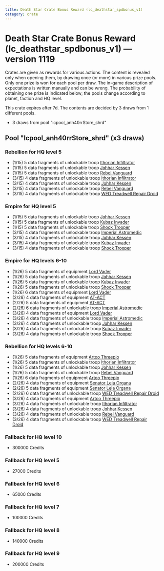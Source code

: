 ```yaml
---
title: Death Star Crate Bonus Reward (lc_deathstar_spdbonus_v1)
category: crate
---
```


# Death Star Crate Bonus Reward (lc_deathstar_spdbonus_v1) — version 1119

Crates are given as rewards for various actions. The content is revealed only when opening them, by drawing once (or more) in various prize pools. Only one prize is won for each pool per draw. The in-game description of expectations is written manually and can be wrong. The probability of obtaining one prize is indicated below; the pools change according to planet, faction and HQ level.

This crate expires after 7d. The contents are decided by 3 draws from 1 different pools.
  * 3 draws from pool "lcpool_anh40rrStore_shrd"

## Pool "lcpool_anh40rrStore_shrd" (x3 draws)

### Rebellion for HQ level 5

  * (1/15) 5 data fragments of unlockable troop [Ithorian Infiltrator](IthorianInfiltrator)
  * (1/15) 5 data fragments of unlockable troop [Johhar Kessen](RebelJohhar)
  * (1/15) 5 data fragments of unlockable troop [Rebel Vanguard](Vanguard)
  * (3/15) 4 data fragments of unlockable troop [Ithorian Infiltrator](IthorianInfiltrator)
  * (3/15) 4 data fragments of unlockable troop [Johhar Kessen](RebelJohhar)
  * (3/15) 4 data fragments of unlockable troop [Rebel Vanguard](Vanguard)
  * (3/15) 4 data fragments of unlockable troop [WED Treadwell Repair Droid](Treadwell)

### Empire for HQ level 5

  * (1/15) 5 data fragments of unlockable troop [Johhar Kessen](EmpireJohhar)
  * (1/15) 5 data fragments of unlockable troop [Kubaz Invader](KubazInvader)
  * (1/15) 5 data fragments of unlockable troop [Shock Trooper](Shock)
  * (3/15) 4 data fragments of unlockable troop [Imperial Astromedic](R5Medic)
  * (3/15) 4 data fragments of unlockable troop [Johhar Kessen](EmpireJohhar)
  * (3/15) 4 data fragments of unlockable troop [Kubaz Invader](KubazInvader)
  * (3/15) 4 data fragments of unlockable troop [Shock Trooper](Shock)

### Empire for HQ levels 6-10

  * (1/26) 5 data fragments of equipment [Lord Vader](eqpEmpireLordVader)
  * (1/26) 5 data fragments of unlockable troop [Johhar Kessen](EmpireJohhar)
  * (1/26) 5 data fragments of unlockable troop [Kubaz Invader](KubazInvader)
  * (1/26) 5 data fragments of unlockable troop [Shock Trooper](Shock)
  * (1/26) 6 data fragments of equipment [Lord Vader](eqpEmpireLordVader)
  * (2/26) 4 data fragments of equipment [AT-ACT](eqpEmpireCargoGreatDane)
  * (2/26) 5 data fragments of equipment [AT-ACT](eqpEmpireCargoGreatDane)
  * (2/26) 6 data fragments of unlockable troop [Imperial Astromedic](R5Medic)
  * (3/26) 4 data fragments of equipment [Lord Vader](eqpEmpireLordVader)
  * (3/26) 4 data fragments of unlockable troop [Imperial Astromedic](R5Medic)
  * (3/26) 4 data fragments of unlockable troop [Johhar Kessen](EmpireJohhar)
  * (3/26) 4 data fragments of unlockable troop [Kubaz Invader](KubazInvader)
  * (3/26) 4 data fragments of unlockable troop [Shock Trooper](Shock)

### Rebellion for HQ levels 6-10

  * (1/26) 5 data fragments of equipment [Artoo  Threepio](eqpRebelArtoo)
  * (1/26) 5 data fragments of unlockable troop [Ithorian Infiltrator](IthorianInfiltrator)
  * (1/26) 5 data fragments of unlockable troop [Johhar Kessen](RebelJohhar)
  * (1/26) 5 data fragments of unlockable troop [Rebel Vanguard](Vanguard)
  * (1/26) 6 data fragments of equipment [Artoo  Threepio](eqpRebelArtoo)
  * (2/26) 4 data fragments of equipment [Senator Leia Organa](eqpRebelDiplomat)
  * (2/26) 5 data fragments of equipment [Senator Leia Organa](eqpRebelDiplomat)
  * (2/26) 6 data fragments of unlockable troop [WED Treadwell Repair Droid](Treadwell)
  * (3/26) 4 data fragments of equipment [Artoo  Threepio](eqpRebelArtoo)
  * (3/26) 4 data fragments of unlockable troop [Ithorian Infiltrator](IthorianInfiltrator)
  * (3/26) 4 data fragments of unlockable troop [Johhar Kessen](RebelJohhar)
  * (3/26) 4 data fragments of unlockable troop [Rebel Vanguard](Vanguard)
  * (3/26) 4 data fragments of unlockable troop [WED Treadwell Repair Droid](Treadwell)

### Fallback for HQ level 10

  * 300000 Credits

### Fallback for HQ level 5

  * 27000 Credits

### Fallback for HQ level 6

  * 65000 Credits

### Fallback for HQ level 7

  * 100000 Credits

### Fallback for HQ level 8

  * 140000 Credits

### Fallback for HQ level 9

  * 200000 Credits